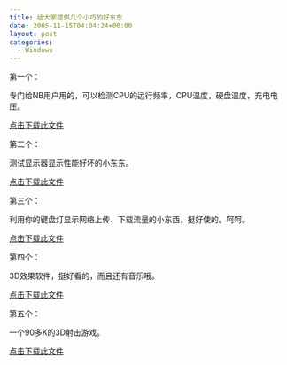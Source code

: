 ```yaml
---
title: 给大家提供几个小巧的好东东
date: 2005-11-15T04:04:24+00:00
layout: post
categories:
  - Windows
---
```


第一个：

专门给NB用户用的，可以检测CPU的运行频率，CPU温度，硬盘温度，充电电压。

[点击下载此文件](attachments/month_0511/a20051114115831.rar)
<!--more-->
第二个：

测试显示器显示性能好坏的小东东。

[点击下载此文件](attachments/month_0511/n20051114115949.zip)

第三个：

利用你的键盘灯显示网络上传、下载流量的小东西，挺好使的。呵呵。

[点击下载此文件](attachments/month_0511/92005111412251.rar)

第四个：

3D效果软件，挺好看的，而且还有音乐哦。

[点击下载此文件](attachments/month_0511/42005111412339.rar)

第五个：

一个90多K的3D射击游戏。

[点击下载此文件](attachments/month_0511/92005111412417.rar)